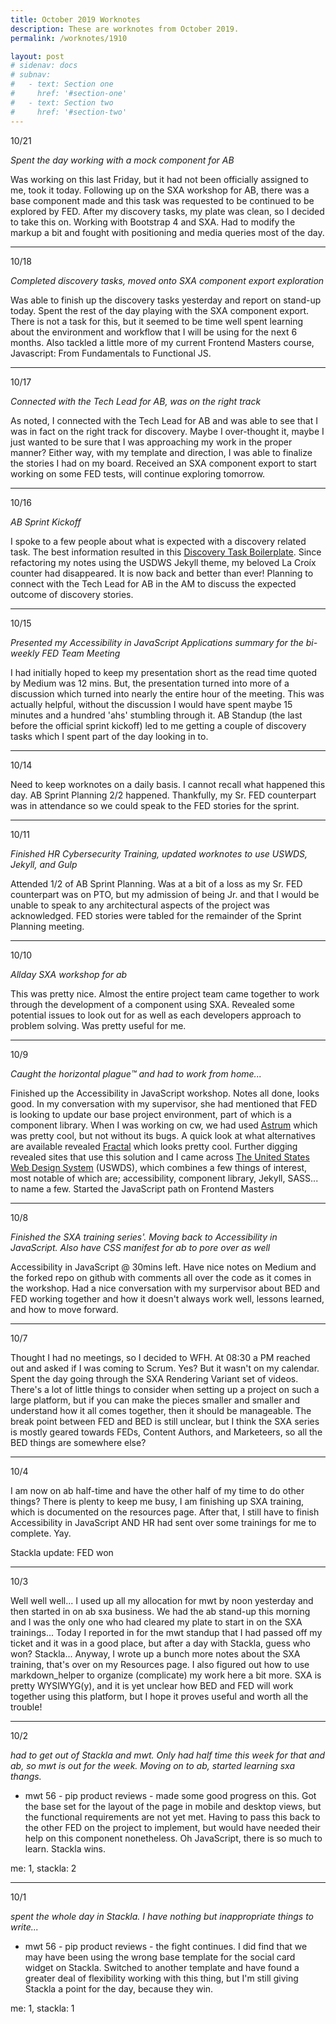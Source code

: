 ```yaml
---
title: October 2019 Worknotes
description: These are worknotes from October 2019.
permalink: /worknotes/1910

layout: post
# sidenav: docs
# subnav:
#   - text: Section one
#     href: '#section-one'
#   - text: Section two
#     href: '#section-two'
---
```


10/21

*Spent the day working with a mock component for AB*

Was working on this last Friday, but it had not been officially assigned to me, took it today. Following up on the SXA workshop for AB, there was a base component made and this task was requested to be continued to be explored by FED. After my discovery tasks, my plate was clean, so I decided to take this on. Working with Bootstrap 4 and SXA. Had to modify the markup a bit and fought with positioning and media queries most of the day.

---

10/18

*Completed discovery tasks, moved onto SXA component export exploration*

Was able to finish up the discovery tasks yesterday and report on stand-up today. Spent the rest of the day playing with the SXA component export. There is not a task for this, but it seemed to be time well spent learning about the environment and workflow that I will be using for the next 6 months. Also tackled a little more of my current Frontend Masters course, Javascript: From Fundamentals to Functional JS.

---

10/17

*Connected with the Tech Lead for AB, was on the right track*

As noted, I connected with the Tech Lead for AB and was able to see that I was in fact on the right track for discovery. Maybe I over-thought it, maybe I just wanted to be sure that I was approaching my work in the proper manner? Either way, with my template and direction, I was able to finalize the stories I had on my board. Received an SXA component export to start working on some FED tests, will continue exploring tomorrow.

---

10/16

*AB Sprint Kickoff*

I spoke to a few people about what is expected with a discovery related task. The best information resulted in this [Discovery Task Boilerplate](/worknotes/discovery-template). Since refactoring my notes using the USDWS Jekyll theme, my beloved La Croíx counter had disappeared. It is now back and better than ever! Planning to connect with the Tech Lead for AB in the AM to discuss the expected outcome of discovery stories.

---

10/15

*Presented my Accessibility in JavaScript Applications summary for the bi-weekly FED Team Meeting*

I had initially hoped to keep my presentation short as the read time quoted by Medium was 12 mins. But, the presentation turned into more of a discussion which turned into nearly the entire hour of the meeting. This was actually helpful, without the discussion I would have spent maybe 15 minutes and a hundred 'ahs' stumbling through it. AB Standup (the last before the official sprint kickoff) led to me getting a couple of discovery tasks which I spent part of the day looking in to.

---

10/14

Need to keep worknotes on a daily basis. I cannot recall what happened this day. AB Sprint Planning 2/2 happened. Thankfully, my Sr. FED counterpart was in attendance so we could speak to the FED stories for the sprint.


---

10/11

*Finished HR Cybersecurity Training, updated worknotes to use USWDS, Jekyll, and Gulp*

Attended 1/2 of AB Sprint Planning. Was at a bit of a loss as my Sr. FED counterpart was on PTO, but my admission of being Jr. and that I would be unable to speak to any architectural aspects of the project was acknowledged. FED stories were tabled for the remainder of the Sprint Planning meeting.

---

10/10

*Allday SXA workshop for ab*

This was pretty nice. Almost the entire project team came together to work through the development of a component using SXA. Revealed some potential issues to look out for as well as each developers approach to problem solving. Was pretty useful for me.

---

10/9

*Caught the horizontal plague™️ and had to work from home...*

Finished up the Accessibility in JavaScript workshop. Notes all done, looks good. In my conversation with my supervisor, she had mentioned that FED is looking to update our base project environment, part of which is a component library. When I was working on cw, we had used [Astrum](http://astrum.nodividestudio.com/) which was pretty cool, but not without its bugs. A quick look at what alternatives are available revealed [Fractal](https://fractal.build/) which looks pretty cool. Further digging revealed sites that use this solution and I came across [The United States Web Design System](https://designsystem.digital.gov) (USWDS), which combines a few things of interest, most notable of which are; accessibility, component library, Jekyll, SASS... to name a few. Started the JavaScript path on Frontend Masters

---

10/8

*Finished the SXA training series'. Moving back to Accessibility in JavaScript. Also have CSS manifest for ab to pore over as well*

Accessibility in JavaScript @ 30mins left. Have nice notes on Medium and the forked repo on github with comments all over the code as it comes in the workshop. Had a nice conversation with my surpervisor about BED and FED working together and how it doesn't always work well, lessons learned, and how to move forward.

---

10/7

Thought I had no meetings, so I decided to WFH. At 08:30 a PM reached out and asked if I was coming to Scrum. Yes? But it wasn't on my calendar. Spent the day going through the SXA Rendering Variant set of videos. There's a lot of little things to consider when setting up a project on such a large platform, but if you can make the pieces smaller and smaller and understand how it all comes together, then it should be manageable. The break point between FED and BED is still unclear, but I think the SXA series is mostly geared towards FEDs, Content Authors, and Marketeers, so all the BED things are somewhere else?

---

10/4

I am now on ab half-time and have the other half of my time to do other things? There is plenty to keep me busy, I am finishing up SXA training, which is documented on the resources page. After that, I still have to finish Accessibility in JavaScript AND HR had sent over some trainings for me to complete. Yay.

Stackla update: FED won

---

10/3

Well well well... I used up all my allocation for mwt by noon yesterday and then started in on ab sxa business. We had the ab stand-up this morning and I was the only one who had cleared my plate to start in on the SXA trainings... Today I reported in for the mwt standup that I had passed off my ticket and it was in a good place, but after a day with Stackla, guess who won? Stackla... Anyway, I wrote up a bunch more notes about the SXA training, that's over on my Resources page. I also figured out how to use markdown_helper to organize (complicate) my work here a bit more. SXA is pretty WYSIWYG(y), and it is yet unclear how BED and FED will work together using this platform, but I hope it proves useful and worth all the trouble!

---

10/2

*had to get out of Stackla and mwt. Only had half time this week for that and ab, so mwt is out for the week. Moving on to ab, started learning sxa thangs.*

* mwt 56 - pip product reviews - made some good progress on this. Got the base set for the layout of the page in mobile and desktop views, but the functional requirements are not yet met. Having to pass this back to the other FED on the project to implement, but would have needed their help on this component nonetheless. Oh JavaScript, there is so much to learn. Stackla wins.

me: 1, stackla: 2

---

10/1

*spent the whole day in Stackla. I have nothing but inappropriate things to write...*

* mwt 56 - pip product reviews - the fight continues. I did find that we may have been using the wrong base template for the social card widget on Stackla. Switched to another template and have found a greater deal of flexibility working with this thing, but I'm still giving Stackla a point for the day, because they win.

me: 1, stackla: 1